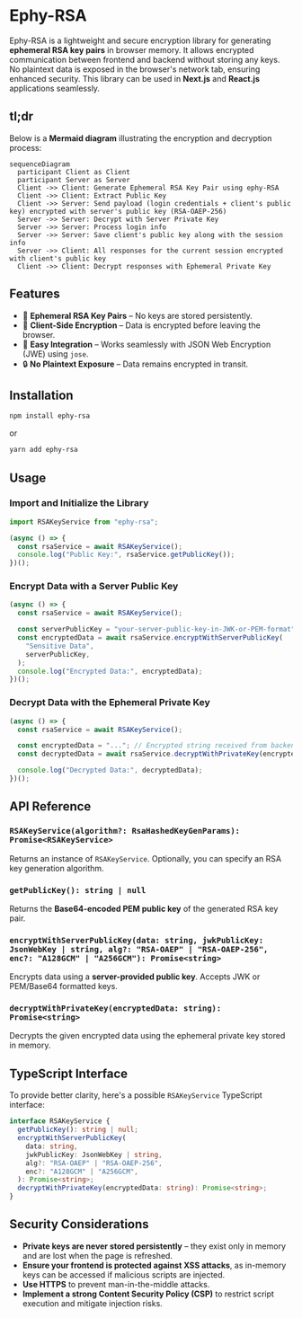 # Ephy-RSA

Ephy-RSA is a lightweight and secure encryption library for generating **ephemeral RSA key pairs** in browser memory. It allows encrypted communication between frontend and backend without storing any keys. No plaintext data is exposed in the browser's network tab, ensuring enhanced security. This library can be used in **Next.js** and **React.js** applications seamlessly.

## tl;dr

Below is a **Mermaid diagram** illustrating the encryption and decryption process:

```mermaid
sequenceDiagram
  participant Client as Client
  participant Server as Server
  Client ->> Client: Generate Ephemeral RSA Key Pair using ephy-RSA
  Client ->> Client: Extract Public Key
  Client ->> Server: Send payload (login credentials + client's public key) encrypted with server's public key (RSA-OAEP-256)
  Server ->> Server: Decrypt with Server Private Key
  Server ->> Server: Process login info
  Server ->> Server: Save client's public key along with the session info
  Server ->> Client: All responses for the current session encrypted with client's public key
  Client ->> Client: Decrypt responses with Ephemeral Private Key
```

## Features

- 🔐 **Ephemeral RSA Key Pairs** – No keys are stored persistently.
- 🔄 **Client-Side Encryption** – Data is encrypted before leaving the browser.
- 🚀 **Easy Integration** – Works seamlessly with JSON Web Encryption (JWE) using `jose`.
- 🔒 **No Plaintext Exposure** – Data remains encrypted in transit.

## Installation

```sh
npm install ephy-rsa
```

or

```sh
yarn add ephy-rsa
```

## Usage

### Import and Initialize the Library

```typescript
import RSAKeyService from "ephy-rsa";

(async () => {
  const rsaService = await RSAKeyService();
  console.log("Public Key:", rsaService.getPublicKey());
})();
```

### Encrypt Data with a Server Public Key

```typescript
(async () => {
  const rsaService = await RSAKeyService();

  const serverPublicKey = "your-server-public-key-in-JWK-or-PEM-format";
  const encryptedData = await rsaService.encryptWithServerPublicKey(
    "Sensitive Data",
    serverPublicKey,
  );
  console.log("Encrypted Data:", encryptedData);
})();
```

### Decrypt Data with the Ephemeral Private Key

```typescript
(async () => {
  const rsaService = await RSAKeyService();

  const encryptedData = "..."; // Encrypted string received from backend
  const decryptedData = await rsaService.decryptWithPrivateKey(encryptedData);

  console.log("Decrypted Data:", decryptedData);
})();
```

## API Reference

### `RSAKeyService(algorithm?: RsaHashedKeyGenParams): Promise<RSAKeyService>`

Returns an instance of `RSAKeyService`. Optionally, you can specify an RSA key generation algorithm.

### `getPublicKey(): string | null`

Returns the **Base64-encoded PEM public key** of the generated RSA key pair.

### `encryptWithServerPublicKey(data: string, jwkPublicKey: JsonWebKey | string, alg?: "RSA-OAEP" | "RSA-OAEP-256", enc?: "A128GCM" | "A256GCM"): Promise<string>`

Encrypts data using a **server-provided public key**. Accepts JWK or PEM/Base64 formatted keys.

### `decryptWithPrivateKey(encryptedData: string): Promise<string>`

Decrypts the given encrypted data using the ephemeral private key stored in memory.

## TypeScript Interface

To provide better clarity, here's a possible `RSAKeyService` TypeScript interface:

```typescript
interface RSAKeyService {
  getPublicKey(): string | null;
  encryptWithServerPublicKey(
    data: string,
    jwkPublicKey: JsonWebKey | string,
    alg?: "RSA-OAEP" | "RSA-OAEP-256",
    enc?: "A128GCM" | "A256GCM",
  ): Promise<string>;
  decryptWithPrivateKey(encryptedData: string): Promise<string>;
}
```

## Security Considerations

- **Private keys are never stored persistently** – they exist only in memory and are lost when the page is refreshed.
- **Ensure your frontend is protected against XSS attacks**, as in-memory keys can be accessed if malicious scripts are injected.
- **Use HTTPS** to prevent man-in-the-middle attacks.
- **Implement a strong Content Security Policy (CSP)** to restrict script execution and mitigate injection risks.

